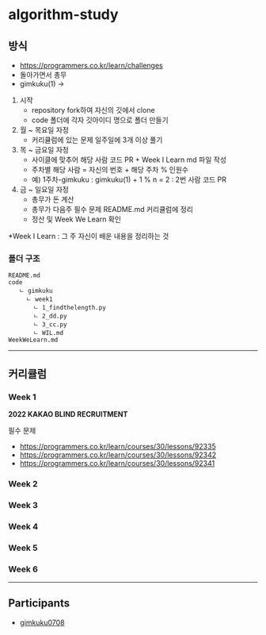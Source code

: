 # algorithm-study


## 방식
- https://programmers.co.kr/learn/challenges
- 돌아가면서 총무
- gimkuku(1) ->


1. 시작
    - repository fork하여 자신의 깃에서 clone
    - code 폴더에 각자 깃아이디 명으로 폴더 만들기
2. 월 ~ 목요일 자정
    - 커리큘럼에 있는 문제 일주일에 3개 이상 풀기 
3. 목 ~ 금요일 자정
    - 사이클에 맞추어 해당 사람 코드 PR + Week I Learn md 파일 작성
    - 주차별 해당 사람 = 자신의 번호 + 해당 주차 % 인원수 
    - 예) 1주차-gimkuku : gimkuku(1) + 1 % n = 2  : 2번 사람 코드 PR 
4. 금 ~ 일요일 자정 
    - 총무가 돈 계산
    - 총무가 다음주 필수 문제 README.md 커리큘럼에 정리 
    - 정산 및 Week We Learn 확인


*Week I Learn : 그 주 자신이 배운 내용을 정리하는 것


### 폴더 구조

```
README.md
code
   ㄴ gimkuku
     ㄴ week1
       ㄴ 1_findthelength.py
       ㄴ 2_dd.py
       ㄴ 3_cc.py
       ㄴ WIL.md
WeekWeLearn.md
```


---


## 커리큘럼

### **Week 1**


**2022 KAKAO BLIND RECRUITMENT**


필수 문제
- https://programmers.co.kr/learn/courses/30/lessons/92335
- https://programmers.co.kr/learn/courses/30/lessons/92342
- https://programmers.co.kr/learn/courses/30/lessons/92341


### **Week 2**


### **Week 3**


### **Week 4**


### **Week 5**


### **Week 6**


---




## Participants


- [gimkuku0708](https://github.com/gimkuku)
